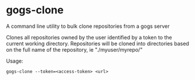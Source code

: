 # gogs-clone
A command line utility to bulk clone repositories from a gogs server


Clones all repositories owned by the user identified by a token to the current working directory.
Repositories will be cloned into directories based on the full name of the repository, ie "./myuser/myrepo/"

Usage:
```
gogs-clone --token=<access-token> <url>
```

